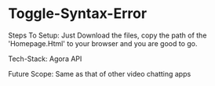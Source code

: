 # Toggle-Syntax-Error

Steps To Setup:
Just Download the files, copy the path of the 'Homepage.Html' to your browser and you are good to go.

Tech-Stack: Agora API


Future Scope:
Same as that of other video chatting apps
